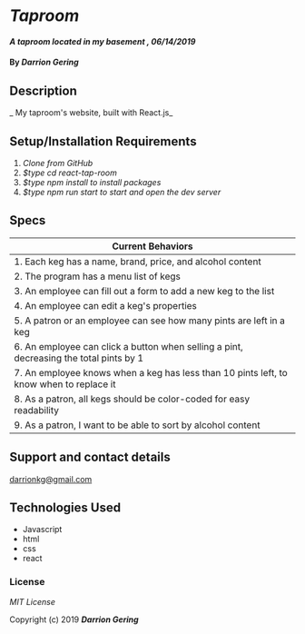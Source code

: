 # _Taproom_

#### _A taproom located in my basement , 06/14/2019_

#### By _**Darrion Gering**_

## Description
_ My taproom's website, built with React.js_

## Setup/Installation Requirements

1. _Clone from GitHub_
2. _$type cd react-tap-room_
3. _$type npm install to install packages_
4. _$type npm run start to start and open the dev server_


## Specs

| Current Behaviors|
| ------------- |
| 1. Each keg has a name, brand, price, and alcohol content |
| 2. The program has a menu list of kegs |
| 3. An employee can fill out a form to add a new keg to the list |
| 4. An employee can edit a keg's properties |
| 5. A patron or an employee can see how many pints are left in a keg |
| 6. An employee can click a button when selling a pint, decreasing the total pints by 1 |
| 7. An employee knows when a keg has less than 10 pints left, to know when to replace it |
| 8. As a patron, all kegs should be color-coded for easy readability |
| 9. As a patron, I want to be able to sort by alcohol content |

## Support and contact details

darrionkg@gmail.com

## Technologies Used

* Javascript
* html
* css
* react

### License

*MIT License*

Copyright (c) 2019 **_Darrion Gering_**